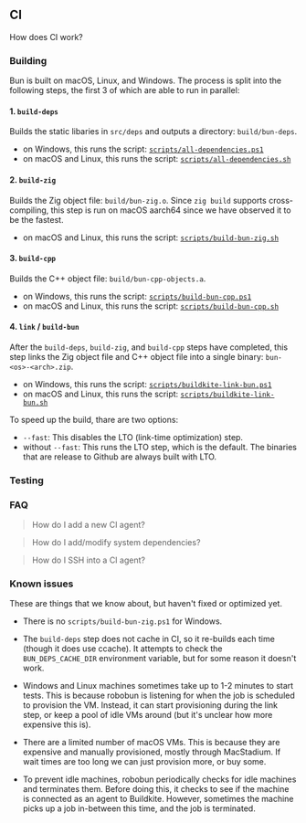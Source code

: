 ## CI

How does CI work?

### Building

Bun is built on macOS, Linux, and Windows. The process is split into the following steps, the first 3 of which are able to run in parallel:

#### 1. `build-deps`

Builds the static libaries in `src/deps` and outputs a directory: `build/bun-deps`.

- on Windows, this runs the script: [`scripts/all-dependencies.ps1`](scripts/all-dependencies.ps1)
- on macOS and Linux, this runs the script: [`scripts/all-dependencies.sh`](scripts/all-dependencies.sh)

#### 2. `build-zig`

Builds the Zig object file: `build/bun-zig.o`. Since `zig build` supports cross-compiling, this step is run on macOS aarch64 since we have observed it to be the fastest.

- on macOS and Linux, this runs the script: [`scripts/build-bun-zig.sh`](scripts/build-bun-zig.sh)

#### 3. `build-cpp`

Builds the C++ object file: `build/bun-cpp-objects.a`.

- on Windows, this runs the script: [`scripts/build-bun-cpp.ps1`](scripts/build-bun-cpp.ps1)
- on macOS and Linux, this runs the script: [`scripts/build-bun-cpp.sh`](scripts/build-bun-cpp.sh)

#### 4. `link` / `build-bun`

After the `build-deps`, `build-zig`, and `build-cpp` steps have completed, this step links the Zig object file and C++ object file into a single binary: `bun-<os>-<arch>.zip`.

- on Windows, this runs the script: [`scripts/buildkite-link-bun.ps1`](scripts/buildkite-link-bun.ps1)
- on macOS and Linux, this runs the script: [`scripts/buildkite-link-bun.sh`](scripts/buildkite-link-bun.sh)

To speed up the build, thare are two options:

- `--fast`: This disables the LTO (link-time optimization) step.
- without `--fast`: This runs the LTO step, which is the default. The binaries that are release to Github are always built with LTO.

### Testing

### FAQ

> How do I add a new CI agent?

> How do I add/modify system dependencies?

> How do I SSH into a CI agent?

### Known issues

These are things that we know about, but haven't fixed or optimized yet.

- There is no `scripts/build-bun-zig.ps1` for Windows.

- The `build-deps` step does not cache in CI, so it re-builds each time (though it does use ccache). It attempts to check the `BUN_DEPS_CACHE_DIR` environment variable, but for some reason it doesn't work.

- Windows and Linux machines sometimes take up to 1-2 minutes to start tests. This is because robobun is listening for when the job is scheduled to provision the VM. Instead, it can start provisioning during the link step, or keep a pool of idle VMs around (but it's unclear how more expensive this is).

- There are a limited number of macOS VMs. This is because they are expensive and manually provisioned, mostly through MacStadium. If wait times are too long we can just provision more, or buy some.

- To prevent idle machines, robobun periodically checks for idle machines and terminates them. Before doing this, it checks to see if the machine is connected as an agent to Buildkite. However, sometimes the machine picks up a job in-between this time, and the job is terminated.

